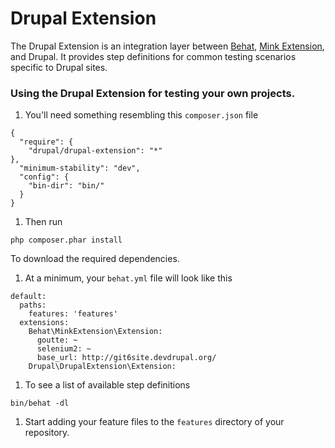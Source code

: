 Drupal Extension
====================

The Drupal Extension is an integration layer between [Behat](http://behat.org), [Mink Extension](http://extensions.behat.org/mink/), and Drupal. It provides step definitions for common testing scenarios specific to Drupal sites.

### Using the Drupal Extension for testing your own projects.
1. You'll need something resembling this `composer.json` file

  ```
  {
    "require": {
      "drupal/drupal-extension": "*"
  },
    "minimum-stability": "dev",
    "config": {
      "bin-dir": "bin/"
    }
  }
  ```

1. Then run

  ```
  php composer.phar install
  ```

  To download the required dependencies.

1. At a minimum, your `behat.yml` file will look like this

  ```
  default:
    paths:
      features: 'features'
    extensions:
      Behat\MinkExtension\Extension:
        goutte: ~
        selenium2: ~
        base_url: http://git6site.devdrupal.org/
      Drupal\DrupalExtension\Extension:
  ```

1. To see a list of available step definitions

  ```
  bin/behat -dl
  ```
1. Start adding your feature files to the `features` directory of your repository.

